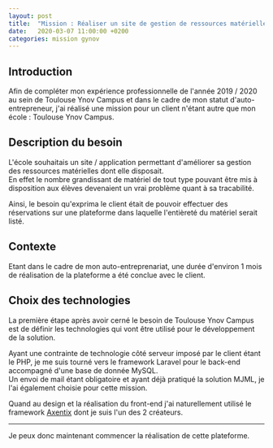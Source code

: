 ```yaml
---
layout: post
title:  "Mission : Réaliser un site de gestion de ressources matérielles"
date:   2020-03-07 11:00:00 +0200
categories: mission gynov
---
```


## Introduction

Afin de compléter mon expérience professionnelle de l'année 2019 / 2020 au sein de Toulouse Ynov Campus et dans le cadre de mon statut d'auto-entrepreneur, j'ai réalisé une mission pour un client n'étant autre que mon école : Toulouse Ynov Campus.

## Description du besoin

L'école souhaitais un site / application permettant d'améliorer sa gestion des ressources matérielles dont elle disposait.  
En effet le nombre grandissant de matériel de tout type pouvant être mis à disposition aux élèves devenaient un vrai problème quant à sa tracabilité.  

Ainsi, le besoin qu'exprima le client était de pouvoir effectuer des réservations sur une plateforme dans laquelle l'entièreté du matériel serait listé.

## Contexte

Etant dans le cadre de mon auto-entreprenariat, une durée d'environ 1 mois de réalisation de la plateforme a été conclue avec le client.

## Choix des technologies

La première étape après avoir cerné le besoin de Toulouse Ynov Campus est de définir les technologies qui vont être utilisé pour le développement de la solution.  

Ayant une contrainte de technologie côté serveur imposé par le client étant le PHP, je me suis tourné vers le framework Laravel pour le back-end accompagné d'une base de donnée MySQL.  
Un envoi de mail étant obligatoire et ayant déjà pratiqué la solution MJML, je l'ai également choisie pour cette mission.

Quand au design et la réalisation du front-end j'ai naturellement utilisé le framework [Axentix](https://useaxentix.com/) dont je suis l'un des 2 créateurs.

___

Je peux donc maintenant commencer la réalisation de cette plateforme.